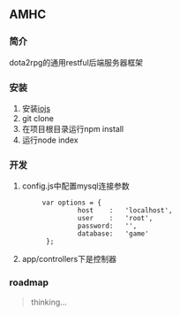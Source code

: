 ## AMHC

### 简介
dota2rpg的通用restful后端服务器框架

### 安装
1. 安装[iojs](https://iojs.org/zh/index.html)
2. git clone
3. 在项目根目录运行npm install
4. 运行node index

### 开发
1. config.js中配置mysql连接参数
    ````
         var options = {
                  host    :   'localhost',
                  user    :   'root',
                  password:   '',
                  database:   'game'
          };
    ````  
2. app/controllers下是控制器

### roadmap
> thinking...